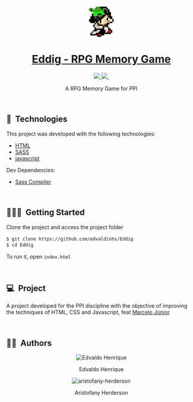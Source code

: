<p id="title" align="center">
  <a href="#title">
    <img width="80" height="80" src="./assets/ico.png" height="128">
    <h1 align="center">Eddig - RPG Memory Game</h1>
  </a>
</p>

<p align="center">

  <a aria-label="Made By Edvaldo" href="https://github.com/edvaldinhs/">
    <img src="https://img.shields.io/badge/MADE%20BY%20Edvaldo-000000.svg?style=for-the-badge&labelColor=000&logo=starship&logoColor=fff&logoWidth=20">
  </a>
  <a aria-label="Made By Aristofany" href="https://github.com/aristofany-herderson/">
    <img src="https://img.shields.io/badge/MADE%20BY%20Aristofany-000000.svg?style=for-the-badge&labelColor=000&logo=starship&logoColor=fff&logoWidth=20">
  </a>
  <a aria-label="License" href="https://github.com/aristofany-herderson/advanced-scientific-calculator/blob/main/license.md">
    <img alt="" src="https://img.shields.io/github/license/aristofany-herderson/podcastr?color=000&style=for-the-badge&labelColor=000000">
  </a>
</p>

<p align="center">A RPG Memory Game for PPI</p>

<br>

## 🧪&nbsp; Technologies

This project was developed with the following technologies:

- [HTML](https://developer.mozilla.org/)
- [SASS](https://sass-lang.com/)
- [javascript](https://developer.mozilla.org/)

Dev Dependencies:

- [Sass Compiler](https://marketplace.visualstudio.com/items?itemName=glenn2223.live-sass)

<br>

## 🧑🏻‍💻&nbsp; Getting Started

Clone the project and access the project folder

```bash
$ git clone https://github.com/edvaldinhs/Eddig
$ cd Eddig
```

To run it, open `index.html`

<br>

## 💻&nbsp; Project

A project developed for the PPI discipline with the objective of improving the techniques of HTML, CSS and Javascript, feat [Marcelo Júnior](https://github.com/MimMarcelo)

<br>

## 🧑🏻&nbsp; Authors

<p align="center">
    <img width="20%" src="https://github.com/edvaldinhs.png" alt="Edvaldo Henrique">
  <p align="center">
    Edvaldo Henrique
  </p >
</p>

<p align="center">
    <img width="20%" src="https://github.com/aristofany-herderson.png" alt="aristofany-herderson">
  <p align="center">
    Aristofany Herderson
  </p >
</p>
